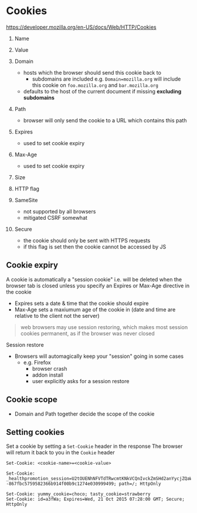 # Cookies

https://developer.mozilla.org/en-US/docs/Web/HTTP/Cookies


1. Name
2. Value
3. Domain
    * hosts which the browser should send this cookie back to
        * subdomains are included e.g. `Domain=mozilla.org` will include this cookie on `foo.mozilla.org` and `bar.mozilla.org`
    * defaults to the host of the current document if missing **excluding subdomains**

4. Path
    * browser will only send the cookie to a URL which contains this path
5. Expires
    * used to set cookie expiry
6. Max-Age
    * used to set cookie expiry
7. Size
8. HTTP flag
9. SameSite
    * not supported by all browsers
    * mitigated CSRF somewhat
10. Secure
    * the cookie should only be sent with HTTPS requests
    * if this flag is set then the cookie cannot be accessed by JS


## Cookie expiry

A cookie is automatically a "session cookie" i.e. will be deleted when the browser tab is closed unless you specify an Expires or Max-Age directive in the cookie

* Expires sets a date & time that the cookie should expire
* Max-Age sets a maxiumum age of the cookie in (date and time are relative to the client not the server)

> web browsers may use session restoring, which makes most session cookies permanent, as if the browser was never closed

Session restore

* Browsers will automagically keep your "session" going  in some cases
    * e.g. Firefox
        * browser crash
        * addon install
        * user explicitly asks for a session restore

## Cookie scope

* Domain and Path together decide the scope of the cookie

## Setting cookies

Set a cookie by setting a `Set-Cookie` header in the response
The browser will return it back to you in the `Cookie` header


```
Set-Cookie: <cookie-name>=<cookie-value>

Set-Cookie: _healthpromotion_session=U2tOUENhNFVTdTRwcmtKNkVCQnIvckZmSHd2anYycjZQaWtJUnliN3dPcEZmTlY4ZVIwM2tKWU9xdEZlRXdGcVhlc09mRmtNM0w4RGpUaU9sMjM0UVhvY2QvUXh5S3FnQTRYSWJaQnpZamhZRjlYV2RtZFc3RW5HUmpxZEhabXA5aElWKzNXRVl6R1BRUGtuZWN3c3dRPT0tLXNYVnk3b2ljWkJlSkV1a09BY3AxbUE9PQ%3D%3D--867fbc5759582366b914f00b9c1274e030999499; path=/; HttpOnly

Set-Cookie: yummy_cookie=choco; tasty_cookie=strawberry
Set-Cookie: id=a3fWa; Expires=Wed, 21 Oct 2015 07:28:00 GMT; Secure; HttpOnly
```

